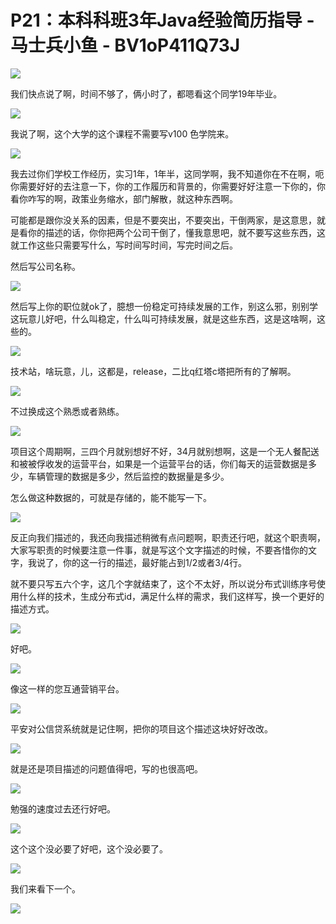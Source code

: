 # P21：本科科班3年Java经验简历指导 - 马士兵小鱼 - BV1oP411Q73J

![](img/9c71cb21b50036b134e940f53976801a_0.png)

我们快点说了啊，时间不够了，俩小时了，都嗯看这个同学19年毕业。

![](img/9c71cb21b50036b134e940f53976801a_2.png)

我说了啊，这个大学的这个课程不需要写v100 色学院来。

![](img/9c71cb21b50036b134e940f53976801a_4.png)

我去过你们学校工作经历，实习1年，1年半，这同学啊，我不知道你在不在啊，呃你需要好好的去注意一下，你的工作履历和背景的，你需要好好注意一下你的，你看你咋写的啊，政策业务缩水，部门解散，就这种东西啊。

可能都是跟你没关系的因素，但是不要突出，不要突出，干倒两家，是这意思，就是看你的描述的话，你你把两个公司干倒了，懂我意思吧，就不要写这些东西，这就工作这些只需要写什么，写时间写时间，写完时间之后。

然后写公司名称。

![](img/9c71cb21b50036b134e940f53976801a_6.png)

然后写上你的职位就ok了，臆想一份稳定可持续发展的工作，别这么邪，别别学这玩意儿好吧，什么叫稳定，什么叫可持续发展，就是这些东西，这是这啥啊，这些的。



![](img/9c71cb21b50036b134e940f53976801a_8.png)

技术站，啥玩意，儿，这都是，release，二比q红塔c塔把所有的了解啊。

![](img/9c71cb21b50036b134e940f53976801a_10.png)

不过换成这个熟悉或者熟练。

![](img/9c71cb21b50036b134e940f53976801a_12.png)

项目这个周期啊，三四个月就别想好不好，34月就别想啊，这是一个无人餐配送和被被俘收发的运营平台，如果是一个运营平台的话，你们每天的运营数据是多少，车辆管理的数据是多少，然后监控的数据量是多少。

怎么做这种数据的，可就是存储的，能不能写一下。

![](img/9c71cb21b50036b134e940f53976801a_14.png)

反正向我们描述的，我还向我描述稍微有点问题啊，职责还行吧，就这个职责啊，大家写职责的时候要注意一件事，就是写这个文字描述的时候，不要吝惜你的文字，我说了，你的这一行的描述，最好能占到1/2或者3/4行。

就不要只写五六个字，这几个字就结束了，这个不太好，所以说分布式训练序号使用什么样的技术，生成分布式id，满足什么样的需求，我们这样写，换一个更好的描述方式。



![](img/9c71cb21b50036b134e940f53976801a_16.png)

好吧。

![](img/9c71cb21b50036b134e940f53976801a_18.png)

像这一样的您互通营销平台。

![](img/9c71cb21b50036b134e940f53976801a_20.png)

平安对公信贷系统就是记住啊，把你的项目这个描述这块好好改改。

![](img/9c71cb21b50036b134e940f53976801a_22.png)

就是还是项目描述的问题值得吧，写的也很高吧。

![](img/9c71cb21b50036b134e940f53976801a_24.png)

勉强的速度过去还行好吧。

![](img/9c71cb21b50036b134e940f53976801a_26.png)

这个这个没必要了好吧，这个没必要了。

![](img/9c71cb21b50036b134e940f53976801a_28.png)

我们来看下一个。

![](img/9c71cb21b50036b134e940f53976801a_30.png)